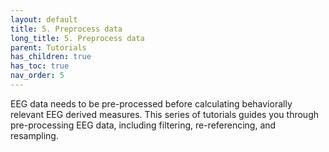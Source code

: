 ```yaml
---
layout: default
title: 5. Preprocess data
long_title: 5. Preprocess data
parent: Tutorials
has_children: true
has_toc: true
nav_order: 5
---
```

EEG data needs to be pre-processed before calculating behaviorally relevant EEG derived measures. This series of tutorials guides you through pre-processing EEG data, including filtering, re-referencing, and resampling.
